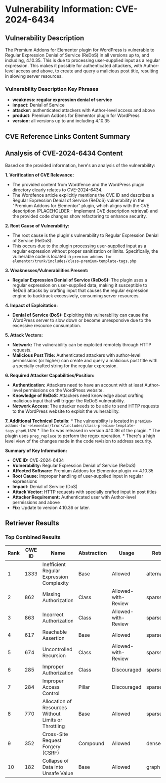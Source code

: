# Vulnerability Information: CVE-2024-6434

## Vulnerability Description
The Premium Addons for Elementor plugin for WordPress is vulnerable to Regular Expression Denial of Service (ReDoS) in all versions up to, and including, 4.10.35. This is due to processing user-supplied input as a regular expression. This makes it possible for authenticated attackers, with Author-level access and above, to create and query a malicious post title, resulting in slowing server resources.

### Vulnerability Description Key Phrases
- **weakness:** **regular expression denial of service**
- **impact:** Denial of Service
- **attacker:** authenticated attackers with Author-level access and above
- **product:** Premium Addons for Elementor plugin for WordPress
- **version:** all versions up to and including 4.10.35

## CVE Reference Links Content Summary
## Analysis of CVE-2024-6434 Content

Based on the provided information, here's an analysis of the vulnerability:

**1. Verification of CVE Relevance:**

   - The provided content from Wordfence and the WordPress plugin directory clearly relates to CVE-2024-6434.
   - The Wordfence article explicitly mentions the CVE ID and describes a Regular Expression Denial of Service (ReDoS) vulnerability in the "Premium Addons for Elementor" plugin, which aligns with the CVE description (PLACEHOLDER - Implement CVE description retrieval) and the provided code changes show refactoring to enhance security.

**2. Root Cause of Vulnerability:**

   - The root cause is the plugin's vulnerability to Regular Expression Denial of Service (ReDoS).
   - This occurs due to the plugin processing user-supplied input as a regular expression without proper sanitization or limits. Specifically, the vulnerable code is located in  `premium-addons-for-elementor/trunk/includes/class-premium-template-tags.php`

**3. Weaknesses/Vulnerabilities Present:**

   -  **Regular Expression Denial of Service (ReDoS):** The plugin uses a regular expression on user-supplied data, making it susceptible to ReDoS attacks by crafting input that causes the regular expression engine to backtrack excessively, consuming server resources.

**4. Impact of Exploitation:**

   -   **Denial of Service (DoS):** Exploiting this vulnerability can cause the WordPress server to slow down or become unresponsive due to the excessive resource consumption.
  

**5. Attack Vectors:**

   -   **Network:** The vulnerability can be exploited remotely through HTTP requests.
   -   **Malicious Post Title:** Authenticated attackers with author-level permissions (or higher) can create and query a malicious post title with a specially crafted string for the regular expression.

**6. Required Attacker Capabilities/Position:**

   -  **Authentication:** Attackers need to have an account with at least Author-level permissions on the WordPress website.
   -   **Knowledge of ReDoS:** Attackers need knowledge about crafting malicious input that will trigger the ReDoS vulnerability.
   -   **Network Access:** The attacker needs to be able to send HTTP requests to the WordPress website to exploit the vulnerability.

**7. Additional Technical Details:**
    * The vulnerability is located in `premium-addons-for-elementor/trunk/includes/class-premium-template-tags.php#L1676`
    * The fix was released in version 4.10.36 of the plugin.
    * The plugin uses `preg_replace` to perform the regex operation.
    * There's a high level view of the changes made in the code revision to address security.

**Summary of Key Information:**

*   **CVE ID:** CVE-2024-6434
*   **Vulnerability:** Regular Expression Denial of Service (ReDoS)
*   **Affected Software:** Premium Addons for Elementor plugin <= 4.10.35
*   **Root Cause:** Improper handling of user-supplied input in regular expressions
*   **Impact:** Denial of Service (DoS)
*   **Attack Vector:** HTTP requests with specially crafted input in post titles
*   **Attacker Requirement:** Authenticated user with Author-level permissions and above
*   **Fix:** Update to version 4.10.36 or later.

## Retriever Results

### Top Combined Results

| Rank | CWE ID | Name | Abstraction | Usage  | Retrievers | Individual Scores |
|------|--------|------|-------------|-------|------------|-------------------|
| 1 | 1333 | Inefficient Regular Expression Complexity | Base | Allowed | alternate_terms | 1.000 |
| 2 | 862 | Missing Authorization | Class | Allowed-with-Review | sparse | 0.390 |
| 3 | 863 | Incorrect Authorization | Class | Allowed-with-Review | sparse | 0.390 |
| 4 | 617 | Reachable Assertion | Base | Allowed | sparse | 0.386 |
| 5 | 674 | Uncontrolled Recursion | Class | Allowed-with-Review | sparse | 0.365 |
| 6 | 285 | Improper Authorization | Class | Discouraged | sparse | 0.365 |
| 7 | 284 | Improper Access Control | Pillar | Discouraged | sparse | 0.364 |
| 8 | 770 | Allocation of Resources Without Limits or Throttling | Base | Allowed | sparse | 0.362 |
| 9 | 352 | Cross-Site Request Forgery (CSRF) | Compound | Allowed | dense | 0.507 |
| 10 | 182 | Collapse of Data into Unsafe Value | Base | Allowed | graph | 0.002 |

